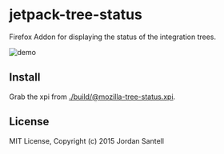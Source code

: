 # jetpack-tree-status

Firefox Addon for displaying the status of the integration trees.

![demo](https://raw.githubusercontent.com/jsantell/jetpack-tree-status/master/example/tree-status-demo.gif)

## Install

Grab the xpi from [./build/@mozilla-tree-status.xpi](https://github.com/jsantell/jetpack-tree-status/raw/master/build/%40mozilla-tree-status.xpi).

## License

MIT License, Copyright (c) 2015 Jordan Santell
